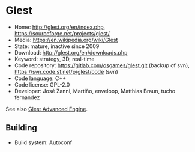 # Glest

- Home: http://glest.org/en/index.php, https://sourceforge.net/projects/glest/
- Media: https://en.wikipedia.org/wiki/Glest
- State: mature, inactive since 2009
- Download: http://glest.org/en/downloads.php
- Keyword: strategy, 3D, real-time
- Code repository: https://gitlab.com/osgames/glest.git (backup of svn), https://svn.code.sf.net/p/glest/code (svn)
- Code language: C++
- Code license: GPL-2.0
- Developer: José Zanni, Martiño, enveloop, Matthias Braun, tucho fernandez

See also [Glest Advanced Engine](https://sourceforge.net/projects/glestae/).

## Building

- Build system: Autoconf
